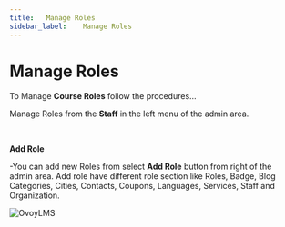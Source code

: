 ```yaml
---
title:   Manage Roles
sidebar_label:    Manage Roles
---
```


# Manage Roles
To Manage **Course Roles** follow the procedures…


Manage Roles from the **Staff** in the left menu of the admin area.

&nbsp;

**Add Role**

-You can add new Roles from select **Add Role** button from right of the admin area.
Add role have different role section like Roles, Badge, Blog Categories, Cities, Contacts,
Coupons, Languages, Services, Staff and Organization.

![OvoyLMS](/assets/ovoy/stuff_roles.png)


